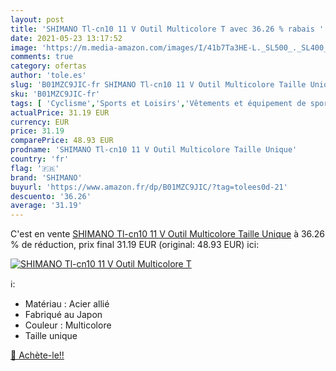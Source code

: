 ```yaml
---
layout: post
title: 'SHIMANO Tl-cn10 11 V Outil Multicolore T avec 36.26 % rabais '
date: 2021-05-23 13:17:52
image: 'https://m.media-amazon.com/images/I/41b7Ta3HE-L._SL500_._SL400_.jpg'
comments: true
category: ofertas
author: 'tole.es'
slug: 'B01MZC9JIC-fr SHIMANO Tl-cn10 11 V Outil Multicolore Taille Unique'
sku: 'B01MZC9JIC-fr'
tags: [ 'Cyclisme','Sports et Loisirs','Vêtements et équipement de sport','shimano', ]
actualPrice: 31.19 EUR
currency: EUR
price: 31.19
comparePrice: 48.93 EUR
prodname: 'SHIMANO Tl-cn10 11 V Outil Multicolore Taille Unique'
country: 'fr'
flag: '🇫🇷'
brand: 'SHIMANO'
buyurl: 'https://www.amazon.fr/dp/B01MZC9JIC/?tag=tolees0d-21'
descuento: '36.26'
average: '31.19'
---
```


C'est en vente [SHIMANO Tl-cn10 11 V Outil Multicolore Taille Unique](https://www.amazon.fr/dp/B01MZC9JIC/?tag=tolees0d-21)  à  36.26 % de réduction, prix final  31.19 EUR (original: 48.93 EUR) ici:

[![SHIMANO Tl-cn10 11 V Outil Multicolore T](https://m.media-amazon.com/images/I/41b7Ta3HE-L._SL500_._SL400_.jpg)](https://www.amazon.fr/dp/B01MZC9JIC/?tag=tolees0d-21)

ℹ️:

- Matériau : Acier allié
- Fabriqué au Japon
- Couleur : Multicolore
- Taille unique

[🛒 Achète-le!!](https://www.amazon.fr/dp/B01MZC9JIC/?tag=tolees0d-21)
